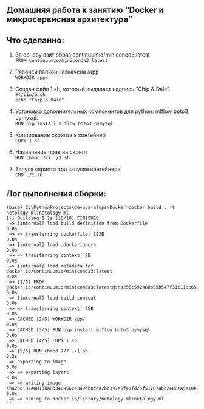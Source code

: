 ## Домашняя работа к занятию “Docker и микросервисная архитектура”

## **Что сделанно**:
1.	За основу взят образ continuumio/miniconda3:latest
<br> ```FROM continuumio/miniconda3:latest```

2.	Рабочей папкой назначена /app 
      <br> ```WORKDIR app/```
3.	Создан файл 1.sh, который выдавает надпись “Chip & Dale”.
      <br> ```#!/bin/bash```
      <br> ```echo "Chip & Dale"```
      
4.	Установка дополнительных компонентов для python: mlflow boto3 pymysql.
      <br> ```RUN pip install mlflow boto3 pymysql```
5.	Копирование скрипта в контейнер
       <br> ```COPY 1.sh .```
6.	Назначение прав на скрипт
       <br> ```RUN chmod 777 ./1.sh```
7.	Запуск скрипта при запуске контейнера
      <br> ```CMD ./1.sh```


## **Лог выполнения сборки**: 
```
(base) C:\PythonProjects\devops-mlops\Docker>docker build . -t netology-ml:netology-ml
[+] Building 1.1s (10/10) FINISHED
 => [internal] load build definition from Dockerfile                                                                                                                                                                                  0.0s
 => => transferring dockerfile: 183B                                                                                                                                                                                                  0.0s
 => [internal] load .dockerignore                                                                                                                                                                                                     0.0s
 => => transferring context: 2B                                                                                                                                                                                                       0.0s
 => [internal] load metadata for docker.io/continuumio/miniconda3:latest                                                                                                                                                              0.8s
 => [1/5] FROM docker.io/continuumio/miniconda3:latest@sha256:592a60b95b547f31c11dc6593832e962952e3178f1fa11db37f43a2afe8df8d7                                                                                                        0.0s
 => [internal] load build context                                                                                                                                                                                                     0.0s
 => => transferring context: 25B                                                                                                                                                                                                      0.0s
 => CACHED [2/5] WORKDIR app/                                                                                                                                                                                                         0.0s
 => CACHED [3/5] RUN pip install mlflow boto3 pymysql                                                                                                                                                                                 0.0s
 => CACHED [4/5] COPY 1.sh .                                                                                                                                                                                                          0.0s
 => [5/5] RUN chmod 777 ./1.sh                                                                                                                                                                                                        0.2s
 => exporting to image                                                                                                                                                                                                                0.0s
 => => exporting layers                                                                                                                                                                                                               0.0s
 => => writing image sha256:32e0013ba83340956ce349db0cda2bc397a5f41fd25f51707abb2e80ea5a10e3                                                                                                                                          0.0s
 => => naming to docker.io/library/netology-ml:netology-ml            ```  
